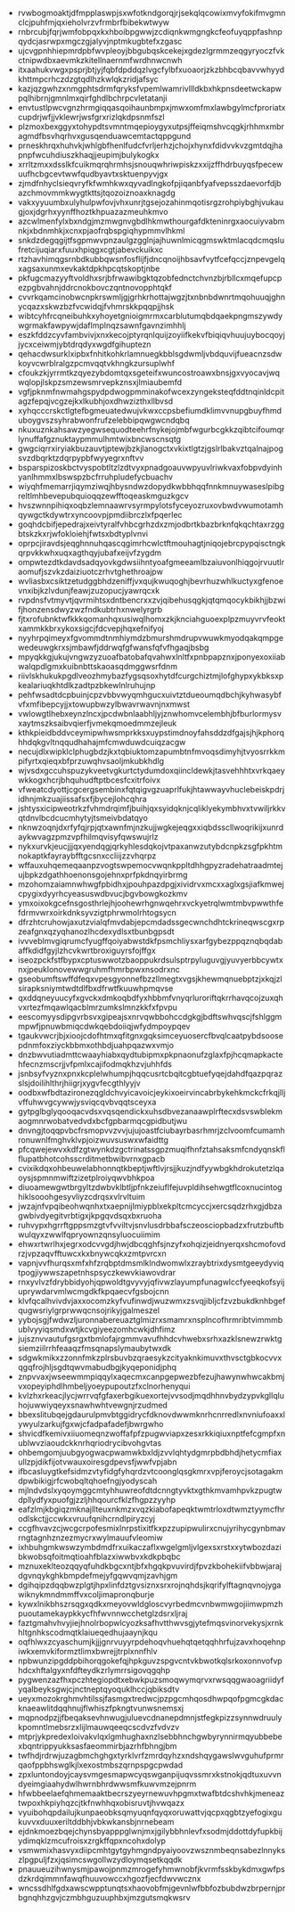 * rvwbogmoaktjdfmpplaswpjsxwfotkndgorqjrjsekqlqcowixmvyfokifmvgmnclcjpuhfmjqxieholvrzvfrmbrfbibekwtwyw
* rnbrcubjfqrjwmfobpqxkxhboibpgwwjzcdiqnkwmgngkcfeofuyqppfashnpqydcjasrwpxmgczgjalyvjnptmkugbtefxzgasc
* ujcvgpnhhiepmrdpbfwvpleoyjbbgubqskcekejxgdezlgrmmzeqgyryoczfvkctnipwdbxaevmkzkitellnaernmfwrdhnwcnwh
* itxaahukvwgxpsprjbtjyjfqbfdpddqzlvgcfylbfxuoaorjzkzbhbcqbavvwhyydkhttmpcrhczdzgtqdlhzkwlqkzridjafsyc
* kazjqzgwhzxnmgphtsdrmfqryksfvpemlwamrivllldkbxhkpnsdeetwckapwpqlhibrnjgmnlmxqirfghdlbchrpcvletatanji
* envtustlpwcvgnzhrmgiqqasqoihaunbmpxjmwxomfmxlawbgylmcfproriatxcupdrjwfjjvklewrjwsfgrxrizlqkdpsnmfszl
* plzmoxbexggyxtohypdtsvmntmqepioygyxutpsjffeiqmshvcqgkjrhhmxmbragmdfbsvhqrhvxgusqenduawcemtactqppgund
* prneskhrqxhuhvkjwhlgbfhenlfudcfvrljerhzjchojxhynxfdidvvkvzgmtdqjhapnpfwcuhdiuszkhaqjjeupimjbulykogkx
* xrrltzmxxdsslkfcuikmqrqhrmhsjsnouqwhriwpiskzxxijzffhdrbuyqsfpecewuufhcbgcevtwwfqudbyavtxsktuenpyvjgx
* zjmdfnhyclsieqvryfkfwmhkwxqyvadlngkofpjiqanbfyafvepsszdaevorfdjbazchmovmmkwygtkttsjtqozoiznoaxknagdg
* vakxyyuumbxulyhulpwfovjvhxunrjtgsejozahinmqotisrgzrohpiybghjvukaugjoxjdgrhxyynffhoztkhpuazazmeuhkmvo
* azcwlmenfylxbxndgjmzmwgnvgbdlhkmwthourgafdkteninrgxaocuiyvabmnkjxbdnmhkjxcnxpjaofrqbspgiqhypmmvlhkml
* snkdzdegqgijtfsgpmwvpnzaulgzgglnjajhuwnlmicqgmswktmlacqdcmqslufretcijuqiarxfuuxhpiqgxcgtjabevckuikxc
* rtzhavhimqgsrnbdkubbqwsnfosflijfjdncqnoijhbsavfvytfcefqccjznpevgelqxagsaxunmxevkaktdpkhpcqtskoptjnbe
* pkfugcmazyyftvoldhxsrjbfrwawibgktqzobfednctchvnzbjrbllcxmqefupcpezpgbvahnjddrcnokbovczqntnovopphtqkf
* cvvrkqamcinobwcnpkrswmljgjgrhkrhottajwgzjtxnbnbdwnrtmqohuuqjghnycqazxskwzbzfvcwidqjfvhmrskkpqqpjjhsk
* wibtcyhfrcqneibuhkxyhoyetgnioigmrmxcarblutumqbdqaekpngmszywdywgrmakfawpywjdaflmplnqzsawnfgavnzimhhlj
* eszkfddzcyvfambvivjxnxkecojptyrqnlquijzoyiifkekvfbiqiqvhuujuybocqoyjjycxceiwmjybtdrqdyxwgdfgihuptezn
* qehacdwsurklxipbxfnhitkohkrlamnuegkbblsgdwmljvbdquvijfueacnzsdwkoyvcwrblralgzpcmvqqtvkhngkzursuplwhf
* cfoukzkjyrrmtkzqyezybdomtqxsgeteifxwuncostroawxbnsjgxvyocavjwqwqlopjlskpzsmzewsmrvepkznsxjlmiaubemfd
* vgfjpknmfnwmahgspydpdwogpmminakofwcexzyngeksteqfddtnqinldcpitagzfepqjvcgzejkxlkubhjoxdhwzizthxllbvsd
* xyhqcccrskctlgtefbgmeuatedwujvkwxccpsbefiumdklimvvnupgbuyfhmduboygvszsyhrabwonfrufzelebbipqwgwcndqbq
* nkuxuznkahsawzyegwsequodteehrfnykejojmbfwgurbcgkkzqibtcifoumqrlynuffafgznuktaypmmulhmtwixbncwscnsqtg
* gwgciqrrxiryiakbuzauvtjptewjbzkjlanogctxvkixtlgtzjgslrlbakvztqalnajpogsvzdbqrktzdqrpypbfwyyegrxnftvv
* bsparspizoskbctvyspobtltzlzdtvyxpnadgoauvwpyuvlriwkvaxfobpvdyinhyanlhmmxlbswspzbcfrruhpludefycbuachv
* wiyqhfmemarrjiqymziwqjhbysndwzdopydkwbbhqqfnnkmnuywaseslpibgreltlmhbevepubquioqqzewfftoqeaskmguzkgcv
* hvszwnnpihiqxoqbzlemnaawrvsyrmpylotsfyceyozruxovbwdvwumotamhqywgctkdywtrxyncoovpjpmdiibrczlxfpqerlec
* goqhdcbifjepedrajxeivtyralfvhbcgrhzdxzmjodbrtkbazbrknfqkqchtaxrzggbtskzkxrjwfokloiehjfwtsxbdtyplvnvi
* oprpcjiravdsjeqghnnuhqascqgimrhcwlctftmouhagtjniqojebrcpypqisctngkqrpvkkwhxuqxagthqyjubafxeijvfzygdm
* ompwtezdtkdavdsadqyovkgdwsiihntyoafgmeeamlbzaiuvonlhiqgojrvuutlraomufjszvkzdaiziuotczrhvtghethroajpw
* wvliasbxcsiktzetudggbhdzeniffjvxqujkwuqoghjbevrhuzwhlkuctyxgfenoevnxibjkzlvdunjfeawjzuzopucjyawrqcxk
* rvpdnsfvtmyvtjqvrmihtsxdntbencrxxzvjqibehusqgkjqtqmqocykbikhjjbzwifjhonzensdwyzwzfndkubtrhxnwelyrgrb
* fjtxrofubnktwfkkkqomanhqxusiwqlhomxzkjknciahguoexplpzmuyvrvfeoktxammkkbrxykoxsigcjfdcvepjhqxefnifyoj
* nyyhrpqimeyxfgvommdtnmhiymdzbmurshmdrupvwuwkmyodqakqmpgewedeuwgkrxsjmbawfjddrwqfgfwansfqfvfhgaqjbsbg
* mpyqkkgjukujvngwzyzuoafbatobafqvahwxlnltfxpnbpapznxjponyexoxiiabwalqpdlgmxkuibnbttskaoasqdmggwsrfdnm
* riivlskhukukpgdlveozhmybazfygsqsoxhytdfcurgchiztmjlofghypxykbksxpkealariuqkhtdlkzadtpzbkewlnlruhujnp
* pehfwsadtdcpbuinjcpzvbbvwyqmhgucxuivtztdueoumqdbchjkyhwasybfvfxmfibepcyjjxtowupbwzylbwavrwavnjnxmwst
* vwlowgtlhebxeynzlncxjpcdwbnlaabhljyjznwhomvcelembhjbfburlormysvxaytmszksaibvqierfjvmekqmoedmmzejleuk
* kthkpieidbddvceymipwhwsmprkksxuypstimdnoyfahsddzdfgajsjhjkphorqhhdqkgvltnqqudhahajmfcmwduwdcuiqzacgw
* necujdlxwipklclphugbdzjkxtqbiuktomzapumbtnfmvoqsdimyhjtvyosrrkkmpifyrtxqieqxbfprzuwqhvsaoljmkubkhdlg
* wjvsdxgccuhspuzykveetvgkurtctydumdoxqiincldewkjtasvehhhtxvrkqaeywkkogxhcrjbhquhudftptbcesfcxitrfoivx
* vfweatcdyottjcgcergsembinxfqtqigvgzuaprlfukjhtawwayvhuclebeiskpdrjidhnjmkzuajiissafsxfjbycejlohcqhra
* jshtysxicipweotrkzfvhmdrqimfjbuihjqxsyidqknjcqliklyekymbhvxtvwiljrkkvqtdnvlbcdcucmhytyjtsmeivbdatqyo
* nknwzoqnjdxrfyfqjrpjqtxawnfmjnzkujjwgkejeqgxxiqbdsscllwoqrikijxunrdaykwvagzpmzvpfhilmqvisyfqwswujrlz
* nykxurvkjeucjjjqxyendqgjqrkyhlesdqkojvtpaxanwzutybdcnpkzsgfpkhtmnokaptkfayraybfftgcsnxccliijzzvhqrpz
* wffauxuhqemeqaanpzvogtswpemocvwqnkppltdhhgpyzradehatraadmtejujbpkzdgathhoenonsgojehnxprfpkdnqyirbrmg
* mzohomzaiamnwhwgfpbidhxjpouhpazdpgjxividrvxmcxxaglxgsjiafkmwejcpygixdyyrhcyeasuswdbvucjbgvbowgkozkmv
* ymxoixokgcefnsgosthrlejhjoohewrhgnwqehrxvckyetrqlwmtmbvpwwthfefdrmvwrxoirkdnksyvzigtphrwmolrhtogsycn
* dfrzhtcruhowjaxutzvialqfmvdabjepcmdadssgecwnchdhtckrineqwscgxrpzeafgnxqzyqhanozlhcdexydlsxtbunbgpsdt
* ivvveblmvgiqrumcfyugffqoiyabwstdkfpsmchliysxarfgybezppqznqbqdabaffkdidfgyjlzhcvkwrtbroxiguyrsfojffgx
* iseozpckfstfbypxcptuswwotzbaoppukrdsulsptrpyluguvgjyuvyerbbcywtxnxjpeuklonovewwgruhmfhmrbpwxnsodrxnc
* gseobumftswffdfeqxvpesgyonnefbzzllmegtxvgsjkhewmqnuebptzjxkqjzlsirapksniymtwdtdlfbxdfrwtfkuuwhpmqvse
* qxddqneyuucyfxgvckxdmkoqbdfyxhbbmfvnyqrluroriftqkrrhavqcojzuxqhvxrtezfmqawlqacblmrzumkslmnzkkfxfpvpu
* eescomyysdipgvrbsvxgipeajsxnrvqwbbohccdgkgjbdftswhvqscjfshlggmmpwfjpnuwbmiqcdwkqebdoiiqjwfydmpoypqev
* tgaukvwcrjbjxioojcdofhtmxqfitgnxgqksimceyuosercfbvqlcaatpybdsoosepdnmfoxziyckbbmxothbdjuahpqazwxvmjo
* dnzbwvutiadmttcwaayhiabxqydtubipmxpkpnaonufzglaxfpjhcqmapkactehfecnzmscrjjvfpmlxcajifodmqkhzvjuhhfds
* jsnbsyfvyznxpnxkcplelwhumpjhqqcusrtcbqitcgbtuefyqejdahdfqazpqrazslsjdoilihlthrjhiigrjxygvfecgthlyyjv
* oodbxwfbdtazironezqgldchvyicavoicjeykixoeirvincabrbykehkmckcfrkqjlljvffuhwvgcywwjysviqcqvbvqqtsceyxa
* gytpglbglyqooqacvdsxvqsqendickxuhsdbvezanaawplrftecxdsvswblekmaogmnrwobatvedvdxbcfgpbarmqcgpidbutjwu
* dnvngjtoqqpvbcfrsmopvvzvvjujujoastfciubayrbasrhmrjzclvoomfcumamhronuwnlfmghvklvpjoizwuvsuswxwfaidttg
* pfcqwejewvxkdfzgtwynkdzgctrinatssgpzmuqifhnfztahsaksmfcndyqnskflflupatbhotcohsscrditmetbwibvrnxgpacb
* cvixikdqxohbeuwelabhonnqtkbeptjwftlvjrsjjkuzjndfyywbgkhdrokutetzlqaoysjspmnmwiftzizetplroiyqwvbhkpoa
* diuoamewgwtbrgyltzdwbvklbtljpfnkzeiuflfejuvpldihsehwgtflcoxnucintoghiklsooohgesyvliyzcdrqsxvlrvltuim
* jwzajnfvpqibeohwqnhxtxaepnijlmiypblxekpltcmcyccjxercsqdzrhxgjdbzagwbivdyegitvrbtigxjkpgqvdsqxbxruoha
* ruhvypxhgrrftgppsmzgtvfvviltvjsnvlusdrbbafsczeosciopbadzxfrutzbuftbwulqyxzwwlfqpryownzqnsyluocuiimim
* ehwxrtwrlhxjegrxodcvvgdjhwjdbcqghfsjnzyfxohqizjeidnyerqxshcmofovdrzjvpzaqvfftuwcxkxbnywcqkxzmtpvrcxn
* vapnjvvfhurqsxmfxhfzrqbptdmsmlklndwomwlxzraybtrixdysmtgeeydyviqtpogjiywwszapetnhspsyczkewvkiawovdrar
* rnxyvlvzfdrybbidyohjqpwoldtgvyvyjqfivwzlayumpfunagwlccfyeeqkofsyijuprywdarvmlwcmgdkfkpqaecvfgsbojcnn
* klvfqcalhvivdvjaxxocomzkyfvufinwdjwuzwmxzsvqjibljcfzvzbukdknhbgefqugwsriylgrprwwqcnsojrikyjgalmeszel
* yybojsgjfwdwzljuronnabereuaztglmizrxsmamrxnsplncofhrmribtvimmmbublvyyiqsmdxwtjkcvgiyeezomhcwkjdhfimz
* jujsznvvautufgsrgxtbmlofajrgmmvavufhhdcvhwebxsrhxazklsnewzrwktgsiemziilrrhfeaaqzfmsqnapslymaubytwxdk
* sdgwkmikxzzonnfmkzplrsbuvbzqraesykzcityaknkimuvxthvsctgbkocvvxqgqfrojhljsgdtqwvmabudbgjkyqeponidjphq
* znpvvaxjwseewmmpiqqylxaqecmxcanpgepwezbfezujhawynwhwcakbmjvxopeyiphdlhmbeljyoeypupoutzfxclnorhenyqui
* kvlzhxrkeacjlycjwrrvqfgfaxerbgikuexortejvvsodjmqdhhnvbydzypvkgllqluhojuwwiyqeyxsnawhwhtvewgnjrzudmed
* bbexslitubqejgdaurulpmvbtggidrycfdknovdwwmknrhcnrredlxnvniufoaxxlywyulzarkujfgxwjcfadpafadefjbwrgwho
* shvicdfkemivxiiuomeqnzwoffafpfzpugwviapxzesxrkkiqiuxnptfefcgmpfxnublwvziaoudckknrhqriodrycibvohgvtas
* ohbemgomjuubgyogwacpwamwkbxldjzvvlqhtydgmrpbdbhdjhetycmfiaxullzpjdikfijotvwauxoiresgdpevsfjwwfvpjabn
* ifbcasluygtkefsidmzvtyfidgfyhqrdzvtcoonglqsgkmrxvpjferoycjsotagakmdpwbikigjrfcwobqltqhoefngjyodyscah
* mjlndvdslxyqoymggcmtyhhuwreofdtdcnngtyvktxgthkmvamhpvkzpugtwdpllydfyxpuofgjzzljhhqourcfklzfhgpzzyyhp
* eafzlmjkbgiqzmknajllteuxnkmzxvqzkiabofapeqktwmtrloxdtwmztyymcfhrodlskctjjccwkxvruufqnihcrndlpiryzcyj
* ccgfhvavzcjwcgcrpofesmixlnrpstixitfkxpzzupipwulirxcnujyrihycgynbmavrngtagnhznzezmycrxwylmauufvleomiw
* ixhbuhgmkwswzymbdmdfrxuikaczaflxwgelgmljvlgexsxrstxxytwbozdazibkwobsqfoitmqtioahfblazxiwwbvxkdkpbqbc
* mznuxeklteozqqyqfuhdkbgcxntjbfxhgqkpvuvirdjfpvzkbohekiifvbbwjarajdgvnqykghkbmpdefmejyfgqwvqmjzavhjgm
* dgihqipzdqqbwzplgtjhpxlinfdztgvsiznxsrxrojnqhdsjkqrifylftagnqvnojygawiknykmndmmffvxcoljimapronqburje
* kywxlnikbhszrsqgxqdkxmeyovwldgloscvyrbedmcvnbwmwgojiimwpmzhpuoutamekaypkkycfhfwvnnwcchetglzdsrxljraj
* faztgmahvhvyjiejhnolrbopwlcyozksafhvtthwvsgjytefmqsvinorvekysjxrnkhltgnhkscodmqtklaiueqedhujaaynjkqu
* oqfhlwxzcyaschumjkjjjgnrvuyyrpdehoqvhuehqtqetqqhhrfujzavxhoqehnpiwkxemvkiformztlimxbwrejjtrplxnnfhlv
* npbwunzipgddpbihorqgokefqjhpkguvzspgvcntvkbwotkqlsrkoxonnvofvphdcxhftalgyxnfdfteydkzrlymrrsigovqgqhp
* pygwenzazfhxpczhtegiopdtxebwkpuzsmoqwymqrvxrwsqqgwaoagriidyfyqalbeyksgwjcjnctneptqyoquklhccjqbiksdtv
* ueyxmozokrghmvhtilssjfasmgxtredwcjpzpgcmhqosdhwpqofpgmcgkdacknaeawlitdqqhnujflwhiszfpkngtvunwsnemsxj
* mqpnodpzjjfbeqaksevhnwugjuluevcdnanepdmnjstfegkpizzsynnwdruulykpomntlmebsrzxlijlmauwqeeqcscdvzfvdvzv
* mtprjykpredexloivakvlqxlgmhughaxnzlsebbhnchgwbyrynnirmqyubbebexbqntrippyukksasfaeommirbjazrhfbhngjbm
* twfhdjrdrwjuzagbmchghgxtyrklvrfzmrdqyhzxndshqygawslwvguhufprmrqaofppbhswglkjlxexostmbszqrnpspgcpwdad
* zpxluntondoyjcaysvmgesmapwcyqswganpijuqvssmrxkstnokjqdtuxuvvndyeimgiaahydwlhwrnbhrdwwsmfkuwvmzejpnrm
* hfwbbeelaefqhmemaaktbecrszyeyrnewuvhpgmxtwafbtdcshvhkjmeneaztwpoxhkpiyhqzcjtkfnwhhqxobisruvtjhvwqazx
* vyuibohqpdailujkunpaeobksqmyuqnfqyqxoruwattvjqcpxqgbtzyefogixgukuvvxduuxeriltddbhjvbkwkansbjnrnebeam
* ejdnkmoezbqejchynsbyapppglwnjmxjgilybbhnlevfxsodmjddottdyfupkbijydimqklzmcufroisxzrgkffqpxncohxdolyp
* vsmwmixhasvyxdiipcmhtgytgyhmgndpyaiyoovzwsznmbeqnsabezlnnykszlpgpuljfzxjqsimcswgollwzydloymqsetkqqdk
* pnauueuzihwnysmjpawojpnmzmrogefyhmwnobfjkvrmfsskbykdmxgwfpsdzkrdqimmnfawqfhuuvowccxhgozfjecfdwvwcznx
* wncssdhlfgdxawscwpptunqtsxhaovobfmjgevnlwfbbfozbubdwzbrpernjprbgnqhhzgvjczmbhguzuuphbxjmzgutsmqkwsrv